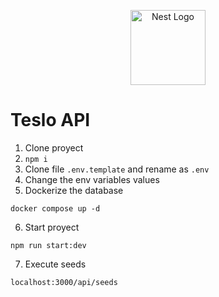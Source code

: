 <p align="center">
  <a href="http://nestjs.com/" target="blank"><img src="https://nestjs.com/img/logo-small.svg" width="120" alt="Nest Logo" /></a>
</p>

# Teslo API

1. Clone proyect
2. ```npm i```
3. Clone file ```.env.template``` and rename as ```.env```
4. Change the env variables values
5. Dockerize the database
```
docker compose up -d
```
6. Start proyect
```
npm run start:dev
```

7. Execute seeds
```
localhost:3000/api/seeds
```